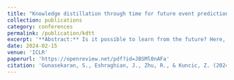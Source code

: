 ```yaml
---
title: "Knowledge distillation through time for future event prediction"
collection: publications
category: conferences
permalink: /publication/kdtt
excerpt: '**Abstract:** Is it possible to learn from the future? Here, we introduce knowledge distillation through time (KDTT). In traditional knowledge distillation (KD), a reliable teacher model is used to train an error-prone student model. The difference between the teacher and student is typically model capacity; the teacher is larger in architecture. In KDTT, the teacher and student models differ in their assigned tasks. The teacher model is tasked with detecting events in sequential data, a simple task compared to the student model, which is challenged with forecasting said events in the future. Through KDTT, the student can use the ’future’ logits from a teacher model to extract temporal uncertainty. We show the efficacy of KDTT on seizure prediction, where the student forecaster achieves a 20.0% average increase in the area under the curve of the receiver operating characteristic (AUC-ROC).'
date: 2024-02-15
venue: 'ICLR'
paperurl: 'https://openreview.net/pdf?id=JBSMl0nAFa'
citation: 'Gunasekaran, S., Eshraghian, J., Zhu, R., & Kuncic, Z. (2024). Knowledge distillation through time for future event prediction. In The second tiny papers track at ICLR 2024.'
---
```


